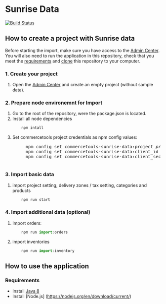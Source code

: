 # Sunrise Data

[![Build Status](https://travis-ci.org/commercetools/commercetools-sunrise-data.svg?branch=master)](https://travis-ci.org/commercetools/commercetools-sunrise-data)


## How to create a project with Sunrise data

Before starting the import, make sure you have access to the [Admin Center](https://admin.commercetools.com). You will also need to run the application in this repository, check that you meet the [requirements](#requirements) and [clone](https://help.github.com/articles/cloning-a-repository/) this repository to your computer.


### 1. Create your project
1. Open the [Admin Center](https://admin.commercetools.com) and create an empty project (without sample data).

### 2. Prepare node environemnt for Import
1. Go to the root of the repository, were the package.json is located.
2. Install all node dependencies
    ```js
        npm intall
    ```
3. Set commercetools project credentials as npm config values:
    <pre>
        npm config set commercetools-sunrise-data:project <i>projectKey</i>
        npm config set commercetools-sunrise-data:client_id <i>clientId</i>
        npm config set commercetools-sunrise-data:client_secret <i>clientSecret</i>
    </pre>

### 3. Import basic data
1. import project setting, delivery zones / tax setting, categories and products
    ```js
        npm run start
    ```

### 4. Import additional data (optional)
1. Import orders:
    ```js
        npm run import:orders
    ```
2. import inventories
    ```js
        npm run import:inventory
    ```

## How to use the application

### Requirements

- Install [Java 8](http://www.oracle.com/technetwork/java/javase/downloads/jdk8-downloads-2133151.html)
- Install [Node.js] (https://nodejs.org/en/download/current/)
